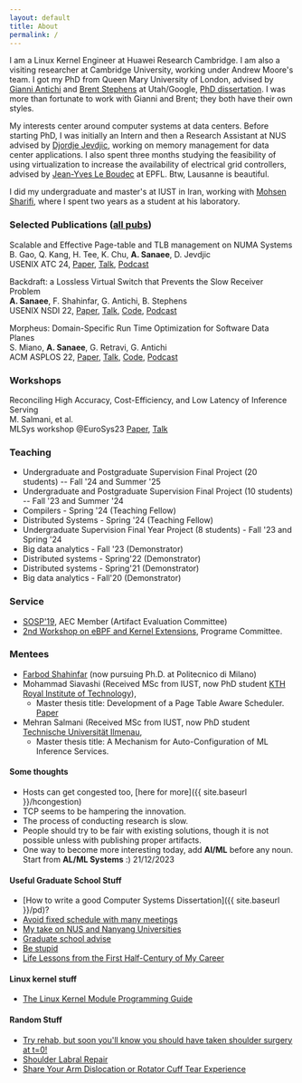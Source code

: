 ```yaml
---
layout: default
title: About
permalink: /
---
```


I am a Linux Kernel Engineer at Huawei Research Cambridge. I am also a visiting researcher at Cambridge University, working under Andrew Moore's team. I got my PhD from Queen Mary University of London, advised by [Gianni Antichi](https://gianniantichi.github.io/) and [Brent Stephens](https://www.cs.utah.edu/~brent/) at Utah/Google, [PhD dissertation](https://qmro.qmul.ac.uk/xmlui/handle/123456789/102618). I was more than fortunate to work with Gianni and Brent; they both have their own styles.  

My interests center around computer systems at data centers. Before starting PhD, I was initially an Intern and then a Research Assistant at NUS advised by [Djordje Jevdjic](https://www.comp.nus.edu.sg/cs/people/jevdjic/), working on memory management for data center applications. I also spent three months studying the feasibility of using virtualization to increase the availability of electrical grid controllers, advised by [Jean-Yves Le Boudec](https://people.epfl.ch/jean-yves.leboudec) at EPFL. Btw, Lausanne is beautiful.

I did my undergraduate and master's at IUST in Iran, working with [Mohsen Sharifi](https://webpages.iust.ac.ir/msharifi/), where I spent two years as a student at his laboratory.

### Selected Publications ([all pubs](https://scholar.google.com/citations?user=SKU_VGgAAAAJ&hl=en))
Scalable and Effective Page-table and TLB management on NUMA Systems  
B. Gao, Q. Kang, H. Tee, K. Chu, **A. Sanaee**, D. Jevdjic  
USENIX ATC 24, [Paper](https://www.usenix.org/conference/atc24/presentation/gao-bin-scalable), [Talk](https://youtu.be/SpS0VrDa8nc), [Podcast]()  

Backdraft: a Lossless Virtual Switch that Prevents the Slow Receiver Problem  
**A. Sanaee**, F. Shahinfar, G. Antichi, B. Stephens  
USENIX NSDI 22, [Paper](https://www.usenix.org/system/files/nsdi22-paper-sanaee.pdf), [Talk](https://youtu.be/ovUH3Yjl37o), [Code](https://youtu.be/ovUH3Yjl37o), [Podcast](https://open.spotify.com/episode/2ZNlLrHgqFxPIx2Rl6uUv3?si=6d7e66f9f7dc429d)  

Morpheus: Domain-Specific Run Time Optimization for Software Data Planes  
S. Miano, **A. Sanaee**, G. Retravi, G. Antichi  
ACM ASPLOS 22, [Paper](https://dl.acm.org/doi/10.1145/3503222.3507769), [Talk](https://youtu.be/PDUVUv39CUQ), [Code](https://github.com/Morpheus-compiler/Morpheus), [Podcast](https://open.spotify.com/episode/1rcRS9GwOcpUtxn7GJv4K7?si=c6e872acbe654ce0)  

### Workshops

Reconciling High Accuracy, Cost-Efficiency, and Low Latency of Inference Serving  
M. Salmani, et al.  
MLSys workshop @EuroSys23 [Paper](https://dl.acm.org/doi/abs/10.1145/3578356.3592578), [Talk](https://www.youtube.com/watch?v=sVbLuNO-25o) 

### Teaching
- Undergraduate and Postgraduate Supervision Final Project (20 students) -- Fall '24 and Summer '25    
- Undergraduate and Postgraduate Supervision Final Project (10 students) -- Fall '23 and Summer '24
- Compilers - Spring '24 (Teaching Fellow)
- Distributed Systems - Spring '24 (Teaching Fellow)
- Undergraduate Supervision Final Year Project (8 students) - Fall '23 and Spring '24
- Big data analytics - Fall '23 (Demonstrator)
- Distributed systems - Spring'22 (Demonstrator)
- Distributed systems - Spring'21 (Demonstrator)
- Big data analytics - Fall'20 (Demonstrator)

### Service
- [SOSP'19](https://sysartifacts.github.io), AEC Member (Artifact Evaluation Committee)
- [2nd Workshop on eBPF and Kernel Extensions](https://conferences.sigcomm.org/sigcomm/2024/workshop/ebpf/), Programe Committee.

### Mentees
- [Farbod Shahinfar](https://fshahinfar1.github.io/) (now pursuing Ph.D. at Politecnico di Milano)  
- Mohammad Siavashi (Received MSc from IUST, now PhD student [KTH Royal Institute of Technology](https://www.kth.se/)),
  - Master thesis title: Development of a Page Table Aware Scheduler. [Paper]()  
- Mehran Salmani (Received MSc from IUST, now PhD student [Technische Universität Ilmenau](), 
  - Master thesis title: A Mechanism for Auto-Configuration of ML Inference Services.  

#### Some thoughts
- Hosts can get congested too, [here for more]({{ site.baseurl }}/hcongestion)  
- TCP seems to be hampering the innovation.  
- The process of conducting research is slow.  
- People should try to be fair with existing solutions, though it is not possible unless with publishing proper artifacts.
- One way to become more interesting today, add **AI/ML** before any noun. Start from **AL/ML Systems** :) 21/12/2023  

#### Useful Graduate School Stuff
- [How to write a good Computer Systems Dissertation]({{ site.baseurl }}/pd)?
- [Avoid fixed schedule with many meetings](https://open.substack.com/pub/sanaee/p/avoid-fixed-schedule-with-many-meetings?r=gk9i&utm_campaign=post&utm_medium=web&showWelcome=true)
- [My take on NUS and Nanyang Universities](https://open.substack.com/pub/sanaee/p/my-take-on-nus-and-nanyang-universities?r=gk9i&utm_campaign=post&utm_medium=web&showWelcome=true)
- [Graduate school advise](https://parentheticallyspeaking.org/articles/us-cs-phd-faq/)
- [Be stupid](https://web.stanford.edu/~fukamit/schwartz-2008.pdf)
- [Life Lessons from the First Half-Century of My Career](https://cacm.acm.org/opinion/life-lessons-from-the-first-half-century-of-my-career/)

#### Linux kernel stuff
-  [The Linux Kernel Module Programming Guide](https://sysprog21.github.io/lkmpg/)

#### Random Stuff
- [Try rehab, but soon you'll know you should have taken shoulder surgery at t=0!](https://youtu.be/2nA3mtSrWXI?si=WD42KsQHBvbA6kv2)
- [Shoulder Labral Repair](https://youtu.be/pQCYwrs9dvI?si=oxZwASBb7U0hCHSn)
- [Share Your Arm Dislocation or Rotator Cuff Tear Experience](https://forms.gle/jbRvoMD1a8SerPkRA)



